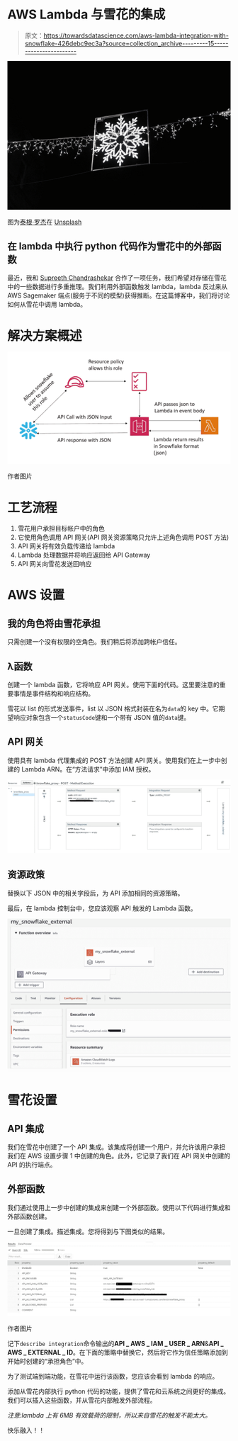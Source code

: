 # AWS Lambda 与雪花的集成

> 原文：<https://towardsdatascience.com/aws-lambda-integration-with-snowflake-426debc9ec3a?source=collection_archive---------15----------------------->

![](img/75301a9e2cbf5c4e26c4bff07ec7814c.png)

图为[泰根·罗杰](https://unsplash.com/@t_saskia?utm_source=unsplash&utm_medium=referral&utm_content=creditCopyText)在 [Unsplash](https://unsplash.com/s/photos/snowflake?utm_source=unsplash&utm_medium=referral&utm_content=creditCopyText)

## 在 lambda 中执行 python 代码作为雪花中的外部函数

最近，我和 [Supreeth Chandrashekar](https://medium.com/u/2b96cea834d4?source=post_page-----426debc9ec3a--------------------------------) 合作了一项任务，我们希望对存储在雪花中的一些数据进行多重推理。我们利用外部函数触发 lambda，lambda 反过来从 AWS Sagemaker 端点(服务于不同的模型)获得推断。在这篇博客中，我们将讨论如何从雪花中调用 lambda。

# 解决方案概述

![](img/f9e1128cf7181f6353dca5c2e5cf1983.png)

作者图片

# 工艺流程

1.  雪花用户承担目标帐户中的角色
2.  它使用角色调用 API 网关(API 网关资源策略只允许上述角色调用 POST 方法)
3.  API 网关将有效负载传递给 lambda
4.  Lambda 处理数据并将响应返回给 API Gateway
5.  API 网关向雪花发送回响应

# AWS 设置

## 我的角色将由雪花承担

只需创建一个没有权限的空角色。我们稍后将添加跨帐户信任。

## λ函数

创建一个 lambda 函数，它将响应 API 网关。使用下面的代码。这里要注意的重要事情是事件结构和响应结构。

雪花以 list 的形式发送事件，list 以 JSON 格式封装在名为`data`的 key 中。它期望响应对象包含一个`statusCode`键和一个带有 JSON 值的`data`键。

## API 网关

使用具有 lambda 代理集成的 POST 方法创建 API 网关。使用我们在上一步中创建的 Lambda ARN。在“方法请求”中添加 IAM 授权。

![](img/d3658fd750b6fff0fc10a0327289426a.png)

## 资源政策

替换以下 JSON 中的相关字段后，为 API 添加相同的资源策略。

最后，在 lambda 控制台中，您应该观察 API 触发的 Lambda 函数。

![](img/57266495034769b56de733289cfd966d.png)

# 雪花设置

## API 集成

我们在雪花中创建了一个 API 集成。该集成将创建一个用户，并允许该用户承担我们在 AWS 设置步骤 1 中创建的角色。此外，它记录了我们在 API 网关中创建的 API 的执行端点。

## 外部函数

我们通过使用上一步中创建的集成来创建一个外部函数。使用以下代码进行集成和外部函数创建。

一旦创建了集成。描述集成。您将得到与下图类似的结果。

![](img/f8e7049d9eb2c629f7773126dc7af6ea.png)

作者图片

记下`describe integration`命令输出的**API _ AWS _ IAM _ USER _ ARN**&**API _ AWS _ EXTERNAL _ ID**。在下面的策略中替换它，然后将它作为信任策略添加到开始时创建的“承担角色”中。

为了测试端到端功能，在雪花中运行该函数，您应该会看到 lambda 的响应。

添加从雪花内部执行 python 代码的功能，提供了雪花和云系统之间更好的集成。我们可以插入这些函数，并从雪花内部触发外部流程。

*注意:lambda 上有 6MB 有效载荷的限制，所以来自雪花的触发不能太大。*

快乐融入！！